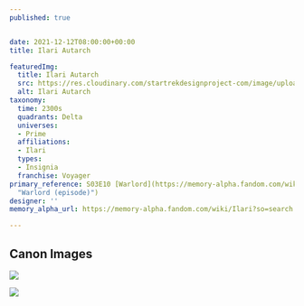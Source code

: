 ```yaml
---
published: true


date: 2021-12-12T08:00:00+00:00
title: Ilari Autarch

featuredImg:
  title: Ilari Autarch
  src: https://res.cloudinary.com/startrekdesignproject-com/image/upload/v1639686203/Ilari-Autarch.png
  alt: Ilari Autarch
taxonomy:
  time: 2300s
  quadrants: Delta
  universes:
  - Prime
  affiliations:
  - Ilari
  types:
  - Insignia
  franchise: Voyager
primary_reference: S03E10 [Warlord](https://memory-alpha.fandom.com/wiki/Warlord_(episode)
  "Warlord (episode)")
designer: ''
memory_alpha_url: https://memory-alpha.fandom.com/wiki/Ilari?so=search

---
```

## Canon Images

![](https://res.cloudinary.com/startrekdesignproject-com/image/upload/v1639686203/Ilari-autarch-logo_-Warlord-_1.jpg)

![](https://res.cloudinary.com/startrekdesignproject-com/image/upload/v1639686203/Ilari-autarch-logo_-Warlord-_5.jpg)